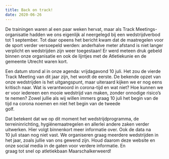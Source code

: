 ```yaml
---
title: Back on track!
date: 2020-06-26
---
```

De trainingen waren al een paar weken hervat, maar als Track Meetings-organisatie hadden we ons eigenlijk al neergelegd bij een wedstrijdverbod tot 1 september. Tot daar opeens het bericht kwam dat de maatregelen voor de sport verder versoepeld werden: anderhalve meter afstand is niet langer verplicht en wedstrijden zijn weer toegestaan! Er werd meteen druk gebeld binnen onze organisatie en ook de lijntjes met de Atletiekunie en de gemeente Utrecht waren kort.

  
Een datum stond al in onze agenda: vrijdagavond 10 juli. Het zou de vierde Track Meeting van dit jaar zijn, het wordt de eerste. De bekende opzet van onze wedstrijden is het uitgangspunt, maar uiteraard kijken we er nog eens kritisch naar. Wat is verantwoord in corona-tijd en wat niet? Hoe kunnen we er voor iedereen een mooie wedstrijd van maken, zonder onnodige risico&#8217;s te nemen? Zowel jullie als wij willen immers graag 10 juli het begin van de tijd na corona noemen en niet het begin van de tweede  
golf.

Dat betekent dat we op dit moment het wedstrijdprogramma, de terreininrichting, hygiënemaatregelen en allerlei andere zaken verder uitwerken. Hier volgt binnenkort meer informatie over. Ook de data na  
10 juli staan nog niet vast. We organiseren graag meerdere wedstrijden in het jaar, zoals jullie van ons gewend zijn. Houd daarom deze website en onze social media in de gaten voor verdere informatie. En  
graag tot snel op atletiekbaan Maarschalkerweerd!